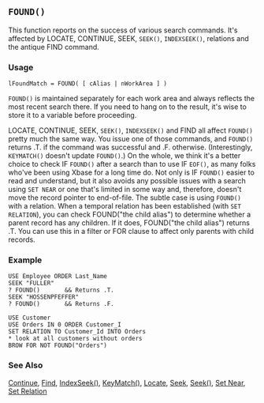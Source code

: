 ## `FOUND()`

This function reports on the success of various search commands. It's affected by LOCATE, CONTINUE, SEEK, `SEEK()`, `INDEXSEEK()`, relations and the antique FIND command.

### Usage

```foxpro
lFoundMatch = FOUND( [ cAlias | nWorkArea ] )
```

`FOUND()` is maintained separately for each work area and always reflects the most recent search there. If you need to hang on to the result, it's wise to store it to a variable before proceeding.

LOCATE, CONTINUE, SEEK, `SEEK()`, `INDEXSEEK()` and FIND all affect `FOUND()` pretty much the same way. You issue one of those commands, and `FOUND()` returns .T. if the command was successful and .F. otherwise. (Interestingly, `KEYMATCH()` doesn't update `FOUND()`.) On the whole, we think it's a better choice to check IF `FOUND()` after a search than to use IF `EOF()`, as many folks who've been using Xbase for a long time do. Not only is IF `FOUND()` easier to read and understand, but it also avoids any possible issues with a search using `SET NEAR` or one that's limited in some way and, therefore, doesn't move the record pointer to end-of-file. The subtle case is using `FOUND()` with a relation. When a temporal relation has been established (with `SET RELATION`), you can check FOUND("the child alias") to determine whether a parent record has any children. If it does, FOUND("the child alias") returns .T. You can use this in a filter or FOR clause to affect only parents with child records.

### Example

```foxpro
USE Employee ORDER Last_Name
SEEK "FULLER"
? FOUND()       && Returns .T.
SEEK "HOSSENPFEFFER"
? FOUND()       && Returns .F.

USE Customer
USE Orders IN 0 ORDER Customer_I
SET RELATION TO Customer_Id INTO Orders
* look at all customers without orders
BROW FOR NOT FOUND("Orders")
```
### See Also

[Continue](s4g042.md), [Find](s4g267.md), [IndexSeek()](s4g267.md), [KeyMatch()](s4g269.md), [Locate](s4g042.md), [Seek](s4g267.md), [Seek()](s4g267.md), [Set Near](s4g268.md), [Set Relation](s4g084.md)